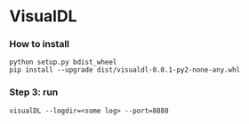 # VisualDL


### How to install
```
python setup.py bdist_wheel
pip install --upgrade dist/visualdl-0.0.1-py2-none-any.whl
```


### Step 3: run
```
visualDL --logdir=<some log> --port=8888
```
